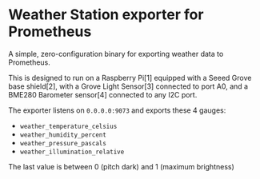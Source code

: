# Weather Station exporter for Prometheus

A simple, zero-configuration binary for exporting weather data to Prometheus.

This is designed to run on a Raspberry Pi[1] equipped with a Seeed Grove base shield[2],
with a Grove Light Sensor[3] connected to port A0, and a BME280 Barometer sensor[4] connected
to any I2C port.

The exporter listens on `0.0.0.0:9073` and exports these 4 gauges:

 - `weather_temperature_celsius`
 - `weather_humidity_percent`
 - `weather_pressure_pascals`
 - `weather_illumination_relative`

The last value is between 0 (pitch dark) and 1 (maximum brightness)


